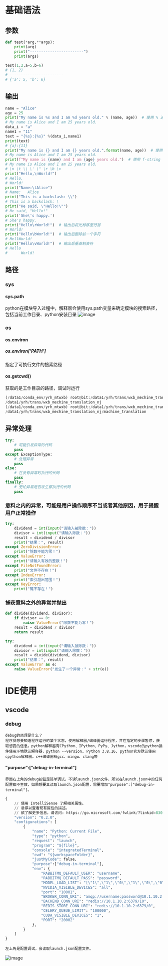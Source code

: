 # 基础语法
## 参数
```python
def test(*arg,**args):
    print(arg)
    print("------------------------")
    print(args)
    
test(1,2,a=5,b=6)
# (1, 2)
# ------------------------
# {'a': 5, 'b': 6}
```
## 输出
```python
name = "Alice"
age = 25
print("My name is %s and I am %d years old." % (name, age))  # 使用 % 进行格式化
# My name is Alice and I am 25 years old.
data_i = "a"
name1 = "11"
text = "{%s}:{%s}" %(data_i,name1)
print(text)
# {a}:{11}
print("My name is {} and I am {} years old.".format(name, age))  # 使用 format() 方法进行格式化
# My name is Alice and I am 25 years old.
print(f"My name is {name} and I am {age} years old.")  # 使用 f-string 
# My name is Alice and I am 25 years old.
# \n \t \\ \' \" \r \b \v 
print("Hello,\nWorld!")
# Hello,
# World!
print("Name:\tAlice")
# Name:   Alice
print("This is a backslash: \\")
# This is a backslash: \
print("He said, \"Hello!\"")
# He said, "Hello!"
print('She\'s happy.')
# She's happy.
print("Hello\rWorld!")  # 输出后将光标移至行首
# World!
print("Hello\bWorld!")  # 输出后删除前一个字符
# HellWorld!
print("Hello\vWorld!")  # 输出后垂直制表符
# Hello
#      World!
```
## 路径
### sys
#### sys.path
python在模块导入过程中，解释器会使用sys.path变量来确定模块的搜索路径，包括当前工作目录、python安装目录
![image](https://github.com/YRH0/book/assets/74707759/b7c9b8db-8734-4ebd-a24c-dbd56d90d90d)
### os
#### os.environ
##### os.environ['PATH']
指定了可执行文件的搜索路径
#### os.getcwd()
获取的是工作目录的路径，调试时运行
```python
(/data1/conda_env/yrh_mtwxb) root@bit:/data1/yrh/trans/wxb_mechine_translation_nj# python machine_translation/test.py
/data1/yrh/trans/wxb_mechine_translation_nj
(/data1/conda_env/yrh_mtwxb) root@bit:/data1/yrh/trans/wxb_mechine_translation_nj/machine_translation# python test.py 
/data1/yrh/trans/wxb_mechine_translation_nj/machine_translation

```

## 异常处理
```python
try:
    # 可能引发异常的代码
    pass
except ExceptionType:
    # 处理异常
    pass
else:
    # 在没有异常时执行的代码
    pass
finally:
    # 无论异常是否发生都执行的代码
    pass
```
### 意料之内的异常，可能是用户操作顺序不当或者其他原因，用于提醒用户正常操作
```python
try:
    dividend = int(input("请输入被除数："))
    divisor = int(input("请输入除数："))
    result = dividend / divisor
    print("结果：", result)
except ZeroDivisionError:
    print("除数不能为零！")
except ValueError:
    print("请输入有效的整数！")
except FileNotFoundError:
    print("文件不存在！")
except IndexError:
    print("索引超出范围！")
except KeyError:
    print("键不存在！")
```
### 捕获意料之外的异常并抛出
```python
def divide(dividend, divisor):
    if divisor == 0:
        raise ValueError("除数不能为零！")
    result = dividend / divisor
    return result

try:
    dividend = int(input("请输入被除数："))
    divisor = int(input("请输入除数："))
    result = divide(dividend, divisor)
    print("结果：", result)
except ValueError as e:
    raise ValueError("发生了一个异常：" + str(e))
```

# IDE使用
## vscode
### debug
    debug的原理是什么？
    程序员想要知道程序运行的某个状态，使用解释器/编译器运行程序，并在指定的步骤暂停，获取想要的信息。python解释器有CPython、IPython、PyPy、Jython，vscode的python插件使用环境默认解释器，python --version, Python 3.8.16, python官方默认使用cpython解释器。c++编译器有gcc、mingw、clang等
#### "purpose":["debug-in-terminal"]
    界面右上角的debug按钮是简单调试，不读launch.json文件，所以在launch.json中的任何配置都不生效，如果想要其读取launch.json配置，需要增加"purpose":["debug-in-terminal"]。
```python
{
    // 使用 IntelliSense 了解相关属性。 
    // 悬停以查看现有属性的描述。
    // 欲了解更多信息，请访问: https://go.microsoft.com/fwlink/?linkid=830387
    "version": "0.2.0",
    "configurations": [
        {
            "name": "Python: Current File",
            "type": "python",
            "request": "launch",
            "program": "${file}",
            "console": "integratedTerminal",
            "cwd": "${workspaceFolder}",
            "justMyCode": false,
            "purpose":["debug-in-terminal"],
            "env": {
                "RABBITMQ_DEFAULT_USER": "username",
                "RABBITMQ_DEFAULT_PASS": "password",
                "MODEL_LOAD_LIST": "[\"1\",\"1\",\"0\",\"1\",\"0\",\"0\",\"0\",\"0\"]",
                "NVIDIA_VISIBLE_DEVICES": "all",
                "port": "10001",
                "BROKER_CONN_URI": "amqp://username:password@10.1.10.2:5672",
                "BACKEND_CONN_URI": "redis://10.1.10.2:6379/10",
                "REDIS_STORE_CONN_URI": "redis://10.1.10.2:6379/0",
                "CELERY_QUEUE_LIMIT": "100000",
                "CUDA_VISIBLE_DEVICES": "1",
                "PORT": "20002"
            },
        }
    ]
}
```
    左上角是配置调试，会读取launch.json配置文件。
![image](https://github.com/YRH0/book/assets/74707759/4049235a-8c16-439b-b0c5-bdc226515bec)

